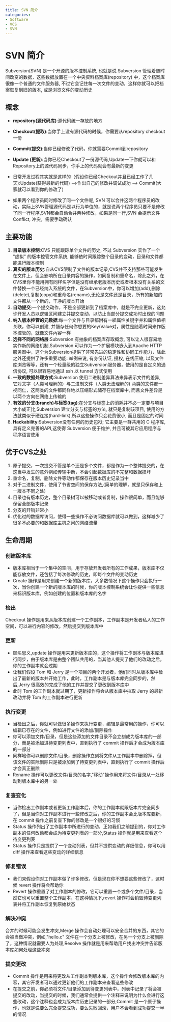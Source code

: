```yaml
---
title: SVN 简介
categories:
- Software
- VCS
- SVN
---
```

# SVN 简介

Subversion(SVN) 是一个开源的版本控制系統, 也就是说 Subversion 管理着随时间改变的数据，这些数据放置在一个中央资料档案库(repository) 中，这个档案库很像一个普通的文件服务器, 不过它会记住每一次文件的变动，这样你就可以把档案恢复到旧的版本, 或是浏览文件的变动历史

## 概念

- **repository(源代码库)**:源代码统一存放的地方
- **Checkout(提取)**:当你手上没有源代码的时候，你需要从repository checkout一份
- **Commit(提交)**:当你已经修改了代码，你就需要Commit到repository
- **Update (更新)**:当你已经Checkout了一份源代码,Update一下你就可以和Repository上的源代码同步，你手上的代码就会有最新的变更

- 日常开发过程其实就是这样的（假设你已经Checkout并且已经工作了几天):Update(获得最新的代码) -->作出自己的修改并调试成功 --> Commit(大家就可以看到你的修改了)
- 如果两个程序员同时修改了同一个文件呢, SVN 可以合并这两个程序员的改动，实际上SVN管理源代码是以行为单位的，就是说两个程序员只要不是修改了同一行程序,SVN都会自动合并两种修改，如果是同一行,SVN 会提示文件 Conflict, 冲突，需要手动确认

## 主要功能

1. **目录版本控制**:CVS 只能跟踪单个文件的历史, 不过 Subversion 实作了一个 "虚拟" 的版本控管文件系统, 能够依时间跟踪整个目录的变动，目录和文件都能进行版本控制
2. **真实的版本历史**:自从CVS限制了文件的版本记录,CVS并不支持那些可能发生在文件上，但会影响所在目录内容的操作，如同复制和重命名，除此之外，在CVS里你不能用拥有同样名字但是没有继承老版本历史或者根本没有关系的文件替换一个已经纳入系统的文件，在Subversion中，你可以增加(add),删除(delete),复制(copy)和重命名(rename),无论是文件还是目录，所有的新加的文件都从一个新的，干净的版本开始
3. **自动提交**:一个提交动作，不是全部更新到了档案库中，就是不完全更新，这允许开发人员以逻辑区间建立并提交变动，以防止当部分提交成功时出现的问题
4. **纳入版本控管的元数据**:每一个文件与目录都附有一組属性关键字并和属性值相关联，你可以创建, 并儲存任何你想要的Key/Value对，属性是随着时间来作版本控管的，就像文件內容一样
5. **选择不同的网络层**:Subversion 有抽象的档案库存取概念, 可以让人很容易地实作新的网络机制,Subversion 可以作为一个扩展模块嵌入到Apache HTTP 服务器中，这个为Subversion提供了非常先进的稳定性和协同工作能力，除此之外还提供了许多重要功能: 举例来说, 有身份认证, 授权, 在线压缩, 以及文件库浏览等等，还有一个轻量级的独立Subversion服务器，使用的是自定义的通信协议, 可以很容易地通过 ssh 以 tunnel 方式使用
6. **一致的数据处理方式**:Subversion 使用二进制差异算法来异表示文件的差异, 它对文字（人类可理解的）与二进制文件（人类无法理解的) 两类的文件都一视同仁，这两类的文件都同样地以压缩形式储存在档案库中, 而且文件差异是以两个方向在网络上传输的
7. **有效的分支(branch)与标签(tag)**:在分支与标签上的消耗并不必一定要与项目大小成正比,Subversion 建立分支与标签的方法, 就只是复制该项目, 使用的方法就类似于硬连接(hard-link),所以这些操作只会花费很小, 而且是固定的时间
8. **Hackability**:Subversion没有任何的历史包袱; 它主要是一群共用的 C 程序库, 具有定义完善的API,这使得 Subversion 便于维护, 并且可被其它应用程序与程序语言使用

## 优于CVS之处

1. 原子提交，一次提交不管是单个还是多个文件，都是作为一个整体提交的，在这当中发生的意外例如传输中断，不会引起数据库的不完整和数据损坏
2. 重命名，复制，删除文件等动作都保存在版本历史记录当中
3. 对于二进制文件，使用了节省空间的保存方法,(简单的理解，就是只保存和上一版本不同之处)
4. 目录也有版本历史，整个目录树可以被移动或者复制，操作很简单，而且能够保留全部版本记录
5. 分支的开销非常小
6. 优化过的数据库访问，使得一些操作不必访问数据库就可以做到，这样减少了很多不必要的和数据库主机之间的网络流量

## 生命周期

### 创建版本库

- 版本库相当于一个集中的空间，用于存放开发者所有的工作成果，版本库不仅能存放文件，还包括了每次修改的历史，即每个文件的变动历史
- Create 操作是用来创建一个新的版本库，大多数情况下这个操作只会执行一次，当你创建一个新的版本库的时候，你的版本控制系统会让你提供一些信息来标识版本库，例如创建的位置和版本库的名字

### 检出

Checkout 操作是用来从版本库创建一个工作副本，工作副本是开发者私人的工作空间，可以进行内容的修改，然后提交到版本库中

### 更新

- 顾名思义,update 操作是用来更新版本库的，这个操作将工作副本与版本库进行同步，由于版本库是由整个团队共用的，当其他人提交了他们的改动之后，你的工作副本就会过期
- 让我们假设 Tom 和 Jerry 是一个项目的两个开发者，他们同时从版本库中检出了最新的版本并开始工作，此时，工作副本是与版本库完全同步的，然后,Jerry 很高效的完成了他的工作并提交了更改到版本库中
- 此时 Tom 的工作副本就过期了，更新操作将会从版本库中拉取 Jerry 的最新改动并将 Tom 的工作副本进行更新

### 执行变更

- 当检出之后，你就可以做很多操作来执行变更，编辑是最常用的操作，你可以编辑已存在的文件，例如进行文件的添加/删除操作
- 你可以添加文件/目录，但是这些添加的文件目录不会立刻成为版本库的一部分，而是被添加进待变更列表中，直到执行了 commit 操作后才会成为版本库的一部分
- 同样地你可以删除文件/目录，删除操作立刻将文件从工作副本中删除掉，但该文件的实际删除只是被添加到了待变更列表中，直到执行了 commit 操作后才会真正删除
- Rename 操作可以更改文件/目录的名字,"移动"操作用来将文件/目录从一处移动到版本库中的另一处

### 复查变化

- 当你检出工作副本或者更新工作副本后，你的工作副本就跟版本库完全同步了，但是当你对工作副本进行一些修改之后，你的工作副本会比版本库要新，在 commit 操作之前复查下你的修改是一个很好的习惯
- Status 操作列出了工作副本中所进行的变动，正如我们之前提到的，你对工作副本的任何改动都会成为待变更列表的一部分,Status 操作就是用来查看这个待变更列表
- Status 操作只是提供了一个变动列表，但并不提供变动的详细信息，你可以用 diff 操作来查看这些变动的详细信息

### 修复错误

- 我们来假设你对工作副本做了许多修改，但是现在你不想要这些修改了，这时候 revert 操作将会帮助你
- Revert 操作重置了对工作副本的修改，它可以重置一个或多个文件/目录，当然它也可以重置整个工作副本，在这种情况下,revert 操作将会销毁待变更列表并将工作副本恢复到原始状态

### 解决冲突

合并的时候可能会发生冲突,Merge 操作会自动处理可以安全合并的东西，其它的会被当做冲突，例如,"hello.c" 文件在一个分支上被修改，在另一个分支上被删除了，这种情况就需要人为处理,Resolve 操作就是用来帮助用户找出冲突并告诉版本库如何处理这些冲突

### 提交更改

- Commit 操作是用来将更改从工作副本到版本库，这个操作会修改版本库的内容，其它开发者可以通过更新他们的工作副本来查看这些修改
- 在提交之前，你必须将文件/目录添加到待变更列表中，列表中记录了将会被提交的改动，当提交的时候，我们通常会提供一个注释来说明为什么会进行这些改动，这个注释也会成为版本库历史记录的一部分,Commit 是一个原子操作，也就是说要么完全提交成功，要么失败回滚，用户不会看到成功提交一半的情况